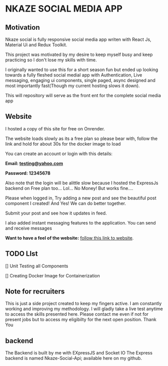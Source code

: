 # NKAZE SOCIAL MEDIA APP

## Motivation

Nkaze social is fully responsive social media app writen with React Js, Material Ui and Redux Toolkit.

This project was motivated by my desire to keep myself busy and keep practicing so I don't lose my skills with time. 

I originally wanted to use this for a short season fun but ended up looking towards a fully fleshed social medial app with Authentication, Live messaging, engaging ui components, single paged, async designed and most importantly fast(Though my current hosting slows it down). 

This will repository will serve as the front ent for the complete social media app

## Website
I hosted a copy of this site for free on Onrender. 


The website loads slowly as its a free plan so please bear with, follow the link and hold for about 30s for the docker image to load


You can create an account or login with this details: 


**Email: testing@yahoo.com**


**Password: 12345678**


Also note that the login will be alittle slow because I hosted the ExpressJs backend on Free plan too... Lol... No Money! But works fine....


Please when logged in, Try adding a new post and see the beautiful post component I created! And Yes! We can do better together.


Submit your post and see how it updates in feed.


I also added instant messaging features to the application. You can send and receive messages

**Want to have a feel of the website:** [follow this link to website](https://nkaze-social.onrender.com/).


## TODO LIst
[] Unit Testing all Components


[] Creating Docker Image for Containerization

## Note for recruiters

This is just a side project created to keep my fingers active. I am constantly working and improving my methodology. I will gladly take a live test anytime to access the skills presented here. Please contact me even if not for present jobs but to access my eligibilty for the next open position. Thank You

## backend

The Backend is built by me with EXpressJS and Socket IO
The Express backend is named Nkaze-Social-Api; available here on my github. 
